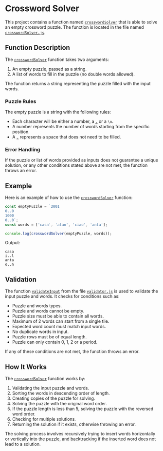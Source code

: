 # Crossword Solver

This project contains a function named [`crosswordSolver`](command:_github.copilot.openSymbolInFile?%5B%22crosswordSolver.js%22%2C%22crosswordSolver%22%5D "crosswordSolver.js") that is able to solve an empty crossword puzzle. The function is located in the file named [`crosswordSolver.js`](command:_github.copilot.openSymbolInFile?%5B%22crosswordSolver.js%22%2C%22crosswordSolver.js%22%5D "crosswordSolver.js").

## Function Description

The [`crosswordSolver`](command:_github.copilot.openSymbolInFile?%5B%22crosswordSolver.js%22%2C%22crosswordSolver%22%5D "crosswordSolver.js") function takes two arguments:

1. An empty puzzle, passed as a string.
2. A list of words to fill in the puzzle (no double words allowed).

The function returns a string representing the puzzle filled with the input words.

### Puzzle Rules

The empty puzzle is a string with the following rules:

- Each character will be either a number, a [`.`](command:_github.copilot.openRelativePath?%5B%22.%22%5D ".") or a `\n`.
- A number represents the number of words starting from the specific position.
- A [`.`](command:_github.copilot.openRelativePath?%5B%22.%22%5D ".") represents a space that does not need to be filled.

### Error Handling

If the puzzle or list of words provided as inputs does not guarantee a unique solution, or any other conditions stated above are not met, the function throws an error.

## Example

Here is an example of how to use the [`crosswordSolver`](command:_github.copilot.openSymbolInFile?%5B%22crosswordSolver.js%22%2C%22crosswordSolver%22%5D "crosswordSolver.js") function:

```javascript
const emptyPuzzle = `2001
0..0
1000
0..0`;
const words = ['casa', 'alan', 'ciao', 'anta'];

console.log(crosswordSolver(emptyPuzzle, words));
```

Output:

```
casa
i..l
anta
o..n
```

## Validation

The function [`validateInput`](command:_github.copilot.openSymbolInFile?%5B%22validator.js%22%2C%22validateInput%22%5D "validator.js") from the file [`validator.js`](command:_github.copilot.openSymbolInFile?%5B%22validator.js%22%2C%22validator.js%22%5D "validator.js") is used to validate the input puzzle and words. It checks for conditions such as:

- Puzzle and words types.
- Puzzle and words cannot be empty.
- Puzzle size must be able to contain all words.
- Maximum of 2 words can start from a single tile.
- Expected word count must match input words.
- No duplicate words in input.
- Puzzle rows must be of equal length.
- Puzzle can only contain 0, 1, 2 or a period.

If any of these conditions are not met, the function throws an error.

## How It Works

The [`crosswordSolver`](command:_github.copilot.openSymbolInFile?%5B%22crosswordSolver.js%22%2C%22crosswordSolver%22%5D "crosswordSolver.js") function works by:

1. Validating the input puzzle and words.
2. Sorting the words in descending order of length.
3. Creating copies of the puzzle for solving.
4. Solving the puzzle with the original word order.
5. If the puzzle length is less than 5, solving the puzzle with the reversed word order.
6. Checking for multiple solutions.
7. Returning the solution if it exists, otherwise throwing an error.

The solving process involves recursively trying to insert words horizontally or vertically into the puzzle, and backtracking if the inserted word does not lead to a solution.